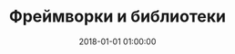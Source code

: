 ---
title:  Фреймворки и библиотеки
description: Библиотеки и фреймворки для веб разработки
keywords: фреймворки, библиотеки, веб разработка
date: 2018-01-01 01:00:00
---